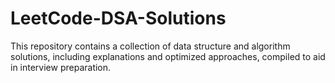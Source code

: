 # LeetCode-DSA-Solutions
This repository contains a collection of data structure and algorithm solutions, including explanations and optimized approaches, compiled to aid in interview preparation.

